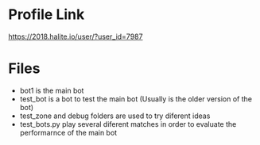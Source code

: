 # Profile Link
https://2018.halite.io/user/?user_id=7987

# Files
- bot1 is the main bot
- test_bot is a bot to test the main bot (Usually is the older version of the bot)
- test_zone and debug folders are used to try diferent ideas
- test_bots.py play several diferent matches in order to evaluate the performarnce of the main bot

